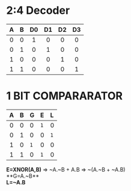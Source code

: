 # 2:4 Decoder #
|  A  |  B  |  D0 |  D1 |  D2 |  D3 |
|:---:|:---:|:---:|:---:|:---:|:---:|
|  0  |  0  |  1  |  0  |  0  |  0  |
|  0  |  1  |  0  |  1  |  0  |  0  |
|  1  |  0  |  0  |  0  |  1  |  0  |
|  1  |  1  |  0  |  0  |  0  |  1  |



# 1 BIT COMPARARATOR #
|  A  |  B  |  G  |  E  |  L  |
|:---:|:---:|:----|:----|:----|
|  0  |  0  |  0  | `1` |  0  |
|  0  |  1  |  0  |  0  | `1` |
|  1  |  0  | `1` |  0  |  0  |
|  1  |  1  |  0  | `1` |  0  |

**E=XNOR(A,B)** => ~A.~B + A.B => ~(A.~B + ~A.B) <BR>
**G=A.~B** <BR>
**L=~A.B**
